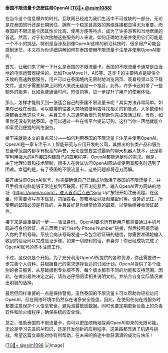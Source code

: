 **泰国不限流量卡怎麽註冊OpenAI [[TG💪+ @esim1088](https://t.me/s/esim1088)]**

在当今这个信息爆炸的时代，互联网已经成为我们生活中不可或缺的一部分。无论是在泰国旅行还是长期居住，拥有一个稳定且高效的网络连接都显得尤为重要。而泰国的不限流量卡因其性价比高、使用方便等特点，成为了许多游客和当地居民的首选。然而，对于初次接触这些服务的人来说，如何正确地注册并使用它们可能是一个不小的挑战。特别是当涉及到像OpenAI这样的前沿科技时，很多用户可能会感到迷茫。本文将为你详细讲解如何在泰国使用不限流量卡注册并使用OpenAI服务。

首先，让我们来了解一下什么是泰国的不限流量卡。泰国的不限流量卡通常是由当地的电信运营商提供的，比如TrueMove H、AIS等。这类卡的主要特点是提供全天候的高速数据服务，用户可以在泰国境内无限制地浏览网页、观看视频以及下载文件。这对于需要频繁上网的人来说无疑是一个福音。此外，许多卡还附带了一些额外的服务，比如免费通话时间、短信包等，进一步提升了用户的使用体验。

那么，怎样才能购买到一张适合自己的泰国不限流量卡呢？其实方法非常简单。如果你已经在泰国，可以直接前往各大商场或便利店寻找相关的销售点。大多数便利店都会出售这些卡片，并且工作人员通常会很乐意帮助你完成激活过程。当然，如果你还没有到达泰国，也可以通过一些在线平台提前订购，这样当你一落地就能立即享受到便捷的网络服务。

接下来就是本文的重点部分——如何利用泰国的不限流量卡注册并使用OpenAI。OpenAI是一家专注于人工智能研究与应用开发的公司，其推出的各类产品和服务在全球范围内都享有极高的声誉。无论是想要尝试最新的聊天机器人技术，还是希望利用强大的API接口构建自己的应用程序，OpenAI都能满足你的需求。但是，由于地理位置和技术限制，很多人在尝试访问OpenAI网站或使用其服务时遇到了困难。幸运的是，有了泰国的不限流量卡，这些问题都将迎刃而解。

要开始注册OpenAI账号，你需要确保自己已经成功激活了泰国的不限流量卡，并且手机或电脑能够正常连接到互联网。打开浏览器后，输入OpenAI官方网站的地址（https://openai.com），进入首页后点击“Sign Up”按钮开始注册流程。在这里，你需要填写基本信息，包括姓名、邮箱地址以及创建密码等。请务必记住，所使用的邮箱必须是有效的，并且最好是你经常检查的邮箱，以便后续接收验证邮件。

接下来是最重要的一步——验证身份。OpenAI要求所有新用户都需要通过手机号码进行身份验证。点击页面上的“Verify Phone Number”链接，然后按照提示输入你的手机号码。系统会向该号码发送一条包含验证码的短信，你需要准确地输入收到的验证码以完成验证步骤。如果一切顺利的话，恭喜你！你已经成功完成了OpenAI账号的基本注册工作。

不过，这仅仅是个开始。为了充分利用OpenAI所提供的各种资源，你还需要进一步完善个人资料，并根据自己的需求选择合适的订阅计划。OpenAI提供了多个级别的会员服务，从基础版到专业版不等，每个版本都有不同的功能和支持范围。因此，在做出最终决定之前，请务必仔细阅读相关说明文档，并结合自身实际情况做出明智的选择。

最后但同样重要的一点是保持警惕。虽然泰国的不限流量卡可以帮助你轻松访问OpenAI，但在网络环境中仍然存在诸多安全隐患。因此，在使用任何在线服务时都要注意保护个人信息安全，避免泄露敏感数据。同时也要定期更新设备上的杀毒软件和防火墙程序，确保系统的安全性。

总之，借助泰国的不限流量卡，你可以更加顺畅地探索OpenAI带来的无限可能。无论是学习先进的AI知识，还是开发创新的应用程序，这条路都充满了机遇与挑战。希望这篇文章能对你有所帮助，在未来的旅途中收获满满的成功与快乐！

[[TG💪+ @esim1088](https://t.me/s/esim1088) ![Image](https://i.postimg.cc/4NQfJmqS/Snipaste-2025-05-13-00-14-12.png)]